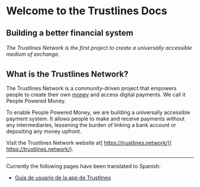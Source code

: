 # Welcome to the Trustlines Docs

<div class="hero">
<h2>Building a better financial system</h2>
<h6>The Trustlines Network is the first project to create a universally accessible medium of exchange.</h6>
</div>

## What is the Trustlines Network?

The Trustlines Network is a community-driven project that empowers people to create their own [money](https://www.investopedia.com/terms/m/money.asp#:~:text=Money%20is%20an%20economic%20unit,transactional%20purposes%20in%20an%20economy.&text=Money%20originates%20in%20the%20form,as%20a%20medium%20of%20exchange.) and access digital payments. We call it People Powered Money.

To enable People Powered Money, we are building a universally accessible payment system. It allows people to make and receive payments without any intermediaries, lessening the burden of linking a bank account or depositing any money upfront.

Visit the Trustlines Network website at[ https://trustlines.network/]( https://trustlines.network/).

___

Currently the following pages have been translated to Spanish:

- [Guía de usuario de la app de Trustlines](../docs/guides/tl_app_user_guide.es.md)
